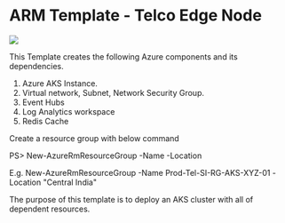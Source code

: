 # ARM Template - Telco Edge Node

<a href="https://portal.azure.com/#create/Microsoft.Template/uri/https%3A%2F%2Fraw.githubusercontent.com%2FMounikaaakurathi%2FEdgeNode-DeploymentTelco%2Fmaster%2Fazuredeploy.json" target="_blank">
    <img src="https://aka.ms/deploytoazurebutton"/>
</a>

This Template creates the following Azure components and its dependencies.

1. Azure AKS Instance.
2. Virtual network, Subnet, Network Security Group.
3. Event Hubs
4. Log Analytics workspace
5. Redis Cache
 
Create a resource group with below command

PS> New-AzureRmResourceGroup -Name <Resource-Group-Name> -Location <Azure-Region>
    
E.g. New-AzureRmResourceGroup -Name Prod-Tel-SI-RG-AKS-XYZ-01 -Location "Central India"

The purpose of this template is to deploy an AKS cluster with all of dependent resources.
